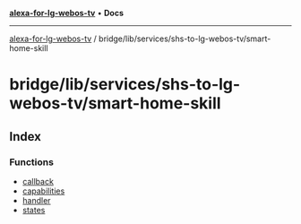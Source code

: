 [**alexa-for-lg-webos-tv**](../../../../../README.md) • **Docs**

***

[alexa-for-lg-webos-tv](../../../../../modules.md) / bridge/lib/services/shs-to-lg-webos-tv/smart-home-skill

# bridge/lib/services/shs-to-lg-webos-tv/smart-home-skill

## Index

### Functions

- [callback](functions/callback.md)
- [capabilities](functions/capabilities.md)
- [handler](functions/handler.md)
- [states](functions/states.md)
